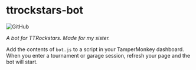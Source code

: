 # ttrockstars-bot

![GitHub](https://img.shields.io/github/license/jibstack64/ttrockstars-bot)

*A bot for TTRockstars. Made for my sister.*

Add the contents of `bot.js` to a script in your TamperMonkey dashboard. When you enter a tournament or garage session, refresh your page and the bot will start.
